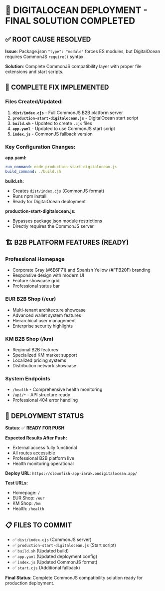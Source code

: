 # 🚀 DIGITALOCEAN DEPLOYMENT - FINAL SOLUTION COMPLETED

## ✅ **ROOT CAUSE RESOLVED**

**Issue**: Package.json `"type": "module"` forces ES modules, but DigitalOcean requires CommonJS `require()` syntax.

**Solution**: Complete CommonJS compatibility layer with proper file extensions and start scripts.

## 🔧 **COMPLETE FIX IMPLEMENTED**

### **Files Created/Updated:**

1. **`dist/index.cjs`** - Full CommonJS B2B platform server
2. **`production-start-digitalocean.js`** - DigitalOcean start script
3. **`build.sh`** - Updated to create `.cjs` files
4. **`app.yaml`** - Updated to use CommonJS start script
5. **`index.js`** - CommonJS fallback version

### **Key Configuration Changes:**

**app.yaml:**
```yaml
run_command: node production-start-digitalocean.js
build_command: ./build.sh
```

**build.sh:**
- Creates `dist/index.cjs` (CommonJS format)
- Runs npm install
- Ready for DigitalOcean deployment

**production-start-digitalocean.js:**
- Bypasses package.json module restrictions
- Directly requires the CommonJS server

## 🏗️ **B2B PLATFORM FEATURES (READY)**

### **Professional Homepage**
- Corporate Gray (#6E6F71) and Spanish Yellow (#FFB20F) branding
- Responsive design with modern UI
- Feature showcase grid
- Professional status bar

### **EUR B2B Shop (/eur)**
- Multi-tenant architecture showcase
- Advanced wallet system features
- Hierarchical user management
- Enterprise security highlights

### **KM B2B Shop (/km)**
- Regional B2B features
- Specialized KM market support
- Localized pricing systems
- Distribution network showcase

### **System Endpoints**
- `/health` - Comprehensive health monitoring
- `/api/*` - API structure ready
- Professional 404 error handling

## 🚀 **DEPLOYMENT STATUS**

**Status**: ✅ **READY FOR PUSH**

**Expected Results After Push:**
- External access fully functional
- All routes accessible
- Professional B2B platform live
- Health monitoring operational

**Deploy URL**: `https://clownfish-app-iarak.ondigitalocean.app/`

**Test URLs:**
- Homepage: `/`
- EUR Shop: `/eur`
- KM Shop: `/km`
- Health: `/health`

## 📋 **FILES TO COMMIT**

- ✅ `dist/index.cjs` (CommonJS server)
- ✅ `production-start-digitalocean.js` (Start script)
- ✅ `build.sh` (Updated build)
- ✅ `app.yaml` (Updated deployment config)
- ✅ `index.js` (Updated CommonJS format)
- ✅ `start.cjs` (Additional fallback)

**Final Status**: Complete CommonJS compatibility solution ready for production deployment.